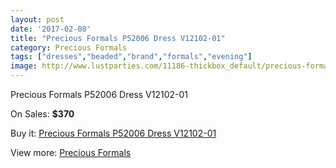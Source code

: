 ```yaml
---
layout: post
date: '2017-02-08'
title: "Precious Formals P52006 Dress V12102-01"
category: Precious Formals
tags: ["dresses","beaded","brand","formals","evening"]
image: http://www.lustparties.com/11186-thickbox_default/precious-formals-p52006-dress-v12102-01.jpg
---
```

Precious Formals P52006 Dress V12102-01

On Sales: **$370**
<a href="https://www.lustparties.com/en/precious-formals/3991-precious-formals-p52006-dress-v12102-01.html"><amp-img layout="responsive" width="600" height="600" src="//www.lustparties.com/11186-thickbox_default/precious-formals-p52006-dress-v12102-01.jpg" alt="Precious Formals P52006 Dress V12102-01 0" /></a>
<a href="https://www.lustparties.com/en/precious-formals/3991-precious-formals-p52006-dress-v12102-01.html"><amp-img layout="responsive" width="600" height="600" src="//www.lustparties.com/11187-thickbox_default/precious-formals-p52006-dress-v12102-01.jpg" alt="Precious Formals P52006 Dress V12102-01 1" /></a>

Buy it: [Precious Formals P52006 Dress V12102-01](https://www.lustparties.com/en/precious-formals/3991-precious-formals-p52006-dress-v12102-01.html "Precious Formals P52006 Dress V12102-01")

View more: [Precious Formals](https://www.lustparties.com/en/18-precious-formals "Precious Formals")